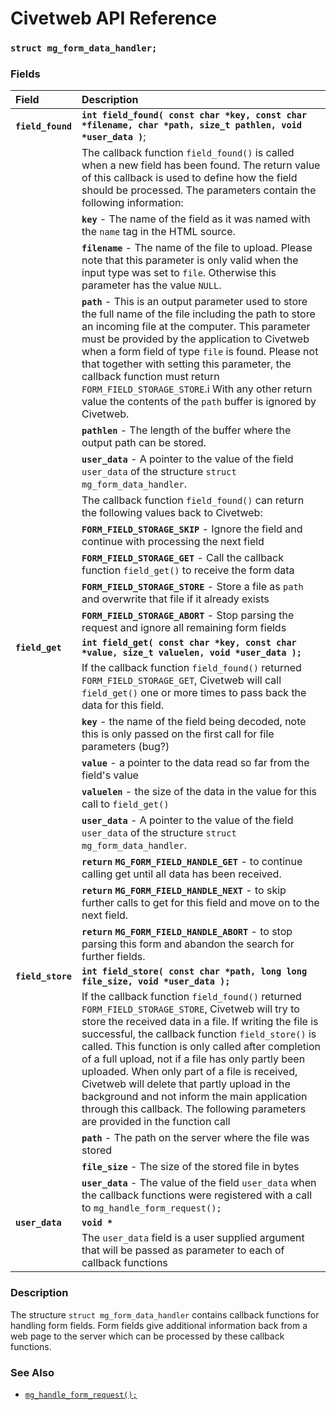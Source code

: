 # Civetweb API Reference

### `struct mg_form_data_handler;`

### Fields

|Field|Description|
|:---|:---|
|**`field_found`**|**`int field_found( const char *key, const char *filename, char *path, size_t pathlen, void *user_data )`**;|
||The callback function `field_found()` is called when a new field has been found. The return value of this callback is used to define how the field should be processed. The parameters contain the following information:|
||**`key`** - The name of the field as it was named with the `name` tag in the HTML source.|
||**`filename`** - The name of the file to upload. Please note that this parameter is only valid when the input type was set to `file`. Otherwise this parameter has the value `NULL`.|
||**`path`** - This is an output parameter used to store the full name of the file including the path to store an incoming file at the computer. This parameter must be provided by the application to Civetweb when a form field of type `file` is found. Please not that together with setting this parameter, the callback function must return `FORM_FIELD_STORAGE_STORE`.i With any other return value the contents of the `path` buffer is ignored by Civetweb.|
||**`pathlen`** - The length of the buffer where the output path can be stored.|
||**`user_data`** - A pointer to the value of the field `user_data` of the structure `struct mg_form_data_handler`.|
||The callback function `field_found()` can return the following values back to Civetweb:|
||**`FORM_FIELD_STORAGE_SKIP`** - Ignore the field and continue with processing the next field|
||**`FORM_FIELD_STORAGE_GET`** - Call the callback function `field_get()` to receive the form data|
||**`FORM_FIELD_STORAGE_STORE`** - Store a file as `path` and overwrite that file if it already exists|
||**`FORM_FIELD_STORAGE_ABORT`** - Stop parsing the request and ignore all remaining form fields|
|**`field_get`**|**`int field_get( const char *key, const char *value, size_t valuelen, void *user_data );`**|
||If the callback function `field_found()` returned `FORM_FIELD_STORAGE_GET`, Civetweb will call `field_get()` one or more times to pass back the data for this field.|
||**`key`** - the name of the field being decoded, note this is only passed on the first call for file parameters (bug?)|
||**`value`** - a pointer to the data read so far from the field's value|
||**`valuelen`** - the size of the data in the value for this call to `field_get()`|
||**`user_data`** - A pointer to the value of the field `user_data` of the structure `struct mg_form_data_handler`.|
||**`return` `MG_FORM_FIELD_HANDLE_GET`** - to continue calling get until all data has been received. |
||**`return` `MG_FORM_FIELD_HANDLE_NEXT`** - to skip further calls to get for this field and move on to the next field. |
||**`return` `MG_FORM_FIELD_HANDLE_ABORT`** - to stop parsing this form and abandon the search for further fields. |
|**`field_store`**|**`int field_store( const char *path, long long file_size, void *user_data );`**|
||If the callback function `field_found()` returned `FORM_FIELD_STORAGE_STORE`, Civetweb will try to store the received data in a file. If writing the file is successful, the callback function `field_store()` is called. This function is only called after completion of a full upload, not if a file has only partly been uploaded. When only part of a file is received, Civetweb will delete that partly upload in the background and not inform the main application through this callback. The following parameters are provided in the function call|
||**`path`** - The path on the server where the file was stored|
||**`file_size`** - The size of the stored file in bytes|
||**`user_data`** - The value of the field `user_data` when the callback functions were registered with a call to `mg_handle_form_request();`|
|**`user_data`**|**`void *`** |
||The `user_data` field is a user supplied argument that will be passed as parameter to each of callback functions|

### Description

The structure `struct mg_form_data_handler` contains callback functions for handling form fields. Form fields give additional information back from a web page to the server which can be processed by these callback functions.

### See Also

* [`mg_handle_form_request();`](mg_handle_form_request.md)

